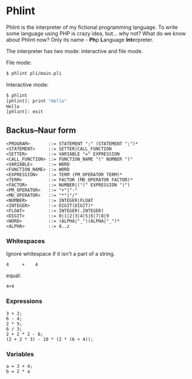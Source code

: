 # Phlint

Phlint is the interpreter of my fictional programming language. To write some
language using PHP is crazy idea, but... why not? What do we know about Phlint now?
Only its name - **Ph**p **L**anguage **Int**erpreter.

The interpreter has two mode: interactive and file mode.
 
 
File mode:
```sh
$ phlint pli/main.pli
```

Interactive mode:
```sh
$ phlint
[phlint]: print "Hello"
Hello
[phlint]: exit
```

## Backus–Naur form

```
<PROGRAM>       ::= STATEMENT ";" (STATEMENT ";")*
<STATEMENT>     ::= SETTER|CALL_FUNCTION
<SETTER>        ::= VARIABLE "=" EXPRESSION
<CALL_FUNCTION> ::= FUNCTION_NAME "(" NUMBER ")"
<VARIABLE>      ::= WORD
<FUNCTION_NAME> ::= WORD
<EXPRESSION>    ::= TERM (PM_OPERATOR TERM)*
<TERM>          ::= FACTOR (MD_OPERATOR FACTOR)*
<FACTOR>        ::= NUMBER|("(" EXPRESSION ")")
<PM_OPERATOR>   ::= "+"|"-"
<MD_OPERATOR>   ::= "*"|"/"
<NUMBER>        ::= INTEGER|FLOAT
<INTEGER>       ::= DIGIT(DIGIT)*
<FLOAT>         ::= INTEGER(.INTEGER)
<DIGIT>         ::= 0|1|2|3|4|5|6|7|8|9
<WORD>          ::= (ALPHA|"_")(ALPHA|"_")*
<ALPHA>         ::= A..z
```

### Whitespaces

Ignore whitespace if it isn't a part of a string.

```
4     +    4
```
equal:
```
4+4
```

### Expressions

```
3 + 2;
6 - 4;
2 * 5;
6 / 3;
2 + 2 * 2 - 6;
(2 + 2 * 3) - 10 * (2 * (6 + 4));
```


### Variables

```
a = 3 + 4;
b = 2 * a
```
